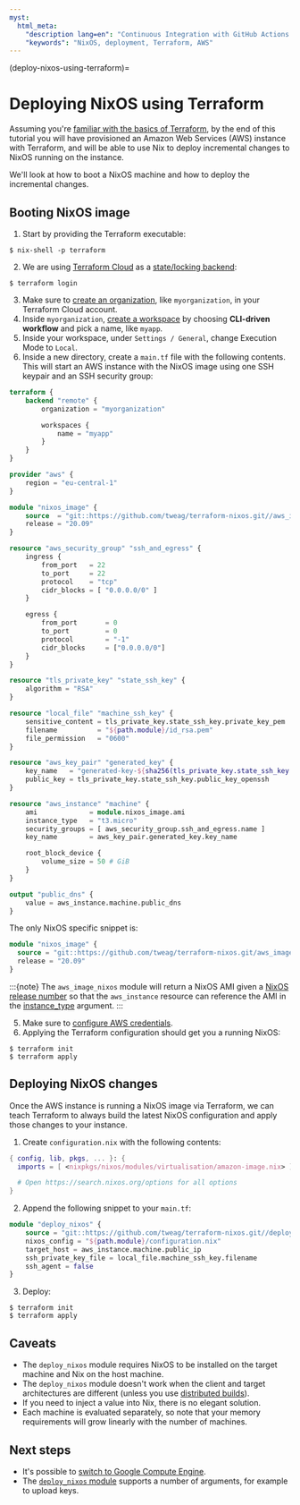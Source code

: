 ```yaml
---
myst:
  html_meta:
    "description lang=en": "Continuous Integration with GitHub Actions and Cachix"
    "keywords": "NixOS, deployment, Terraform, AWS"
---
```


(deploy-nixos-using-terraform)=
# Deploying NixOS using Terraform

Assuming you're [familiar with the basics of Terraform](https://www.terraform.io/intro/index.html), by the end of this tutorial you will have provisioned an Amazon Web Services (AWS) instance with Terraform, and will be able to use Nix to deploy incremental changes to NixOS running on the instance.

We'll look at how to boot a NixOS machine and how to deploy the incremental changes.

## Booting NixOS image

1. Start by providing the Terraform executable:

```shell-session
$ nix-shell -p terraform
```

2. We are using [Terraform Cloud](https://app.terraform.io) as a [state/locking backend](https://www.terraform.io/docs/state/purpose.html):

```shell-session
$ terraform login
```

3. Make sure to [create an organization](https://app.terraform.io/app/organizations/new), like `myorganization`, in your Terraform Cloud account.
4. Inside `myorganization`, [create a workspace](https://app.terraform.io/app/cachix/workspaces/new) by choosing **CLI-driven workflow** and pick a name, like  `myapp`.
5. Inside your workspace, under `Settings / General`, change Execution Mode to `Local`.
6. Inside a new directory, create a `main.tf` file with the following contents. This will start an AWS instance with the NixOS image using one SSH keypair and an SSH security group:

```terraform
terraform {
    backend "remote" {
        organization = "myorganization"

        workspaces {
            name = "myapp"
        }
    }
}

provider "aws" {
    region = "eu-central-1"
}

module "nixos_image" {
    source  = "git::https://github.com/tweag/terraform-nixos.git//aws_image_nixos?ref=5f5a0408b299874d6a29d1271e9bffeee4c9ca71"
    release = "20.09"
}

resource "aws_security_group" "ssh_and_egress" {
    ingress {
        from_port   = 22
        to_port     = 22
        protocol    = "tcp"
        cidr_blocks = [ "0.0.0.0/0" ]
    }

    egress {
        from_port       = 0
        to_port         = 0
        protocol        = "-1"
        cidr_blocks     = ["0.0.0.0/0"]
    }
}

resource "tls_private_key" "state_ssh_key" {
    algorithm = "RSA"
}

resource "local_file" "machine_ssh_key" {
    sensitive_content = tls_private_key.state_ssh_key.private_key_pem
    filename          = "${path.module}/id_rsa.pem"
    file_permission   = "0600"
}

resource "aws_key_pair" "generated_key" {
    key_name   = "generated-key-${sha256(tls_private_key.state_ssh_key.public_key_openssh)}"
    public_key = tls_private_key.state_ssh_key.public_key_openssh
}

resource "aws_instance" "machine" {
    ami             = module.nixos_image.ami
    instance_type   = "t3.micro"
    security_groups = [ aws_security_group.ssh_and_egress.name ]
    key_name        = aws_key_pair.generated_key.key_name

    root_block_device {
        volume_size = 50 # GiB
    }
}

output "public_dns" {
    value = aws_instance.machine.public_dns
}
```

The only NixOS specific snippet is:

```terraform
module "nixos_image" {
  source = "git::https://github.com/tweag/terraform-nixos.git/aws_image_nixos?ref=5f5a0408b299874d6a29d1271e9bffeee4c9ca71"
  release = "20.09"
}
```

:::{note}
The `aws_image_nixos` module will return a NixOS AMI given a [NixOS release number](https://status.nixos.org)
so that the `aws_instance` resource can reference the AMI in the [instance_type](https://registry.terraform.io/providers/hashicorp/aws/latest/docs/resources/instance#instance_type) argument.
:::

5. Make sure to [configure AWS credentials](https://registry.terraform.io/providers/hashicorp/aws/latest/docs#authentication).
6. Applying the Terraform configuration should get you a running NixOS:

```shell-session
$ terraform init
$ terraform apply
```

## Deploying NixOS changes

Once the AWS instance is running a NixOS image via Terraform, we can teach Terraform to always build the latest NixOS configuration and apply those changes to your instance.

1. Create `configuration.nix` with the following contents:

```nix
{ config, lib, pkgs, ... }: {
  imports = [ <nixpkgs/nixos/modules/virtualisation/amazon-image.nix> ];

  # Open https://search.nixos.org/options for all options
}
```

2. Append the following snippet to your `main.tf`:

```terraform
module "deploy_nixos" {
    source = "git::https://github.com/tweag/terraform-nixos.git//deploy_nixos?ref=5f5a0408b299874d6a29d1271e9bffeee4c9ca71"
    nixos_config = "${path.module}/configuration.nix"
    target_host = aws_instance.machine.public_ip
    ssh_private_key_file = local_file.machine_ssh_key.filename
    ssh_agent = false
}
```

3. Deploy:

```shell-session
$ terraform init
$ terraform apply
```

## Caveats

- The `deploy_nixos` module requires NixOS to be installed on the target machine and Nix on the host machine.
- The `deploy_nixos` module doesn't work when the client and target architectures are different (unless you use [distributed builds](https://nix.dev/manual/nix/stable/advanced-topics/distributed-builds.html)).
- If you need to inject a value into Nix, there is no elegant solution.
- Each machine is evaluated separately, so note that your memory requirements will grow linearly with the number of machines.

## Next steps

- It's possible to [switch to Google Compute Engine](https://github.com/tweag/terraform-nixos/tree/master/google_image_nixos#readme).
- The [`deploy_nixos` module](https://github.com/tweag/terraform-nixos/tree/master/deploy_nixos#readme) supports a number of arguments, for example to upload keys.
